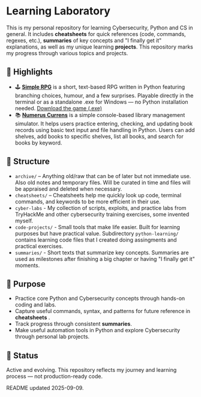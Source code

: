 # Learning Laboratory

This is my personal repository for learning Cybersecurity, Python and CS in general. It includes **cheatsheets** for quick references (code, commands, regexes, etc.), **summaries** of key concepts and "I finally get it" explanations, as well as my unique learning **projects**. This repository marks my progress through various topics and projects.

## 🚀 Highlights

- 🕹️ [**Simple RPG**](projects/05-rpg-game.py) is a short, text-based RPG written in Python featuring branching choices, humour, and a few surprises. Playable directly in the terminal or as a standalone .exe for Windows — no Python installation needed. [Download the game (.exe)](https://github.com/ztrbusic/python-learning/releases/download/rpg-v1.0/05-rpg-game-v1.exe)
- 📚 [**Numerus Currens**](projects/02-numerus-currens.py) is a simple console-based library management simulator. It helps users practice entering, checking, and updating book records using basic text input and file handling in Python. Users can add shelves, add books to specific shelves, list all books, and search for books by keyword.

## 📁 Structure

- `archive/` – Anything old/raw that can be of later but not immediate use. Also old notes and temporary files. Will be curated in time and files will be appraised and deleted when necessary.
- `cheatsheets/` – Cheatsheets help me quickly look up code, terminal commands, and keywords to be more efficient in their use.
- `cyber-labs` - My collection of scripts, exploits, and practice labs from TryHackMe and other cybersecurity training exercises, some invented myself.
- `code-projects/` -  Small tools that make life easier. Built for learning purposes but have practical value. Subdirectory `python-learning/` contains learning code files that I created doing assingments and practical exercises.
- `summaries/` - Short texts that summarize key concepts. Summaries are used as milestones after finishing a big chapter or having "I finally get it" moments.


## 🧠 Purpose

- Practice core Python and Cybersecurity concepts through hands-on coding and labs.
- Capture useful commands, syntax, and patterns for future reference in **cheatsheets** .
- Track progress through consistent **summaries**.
- Make useful automation tools in Python and explore Cybersecurity through personal lab projects.

## 🚧 Status

Active and evolving. This repository reflects my journey and learning process — not production-ready code.

README updated 2025-09-09.